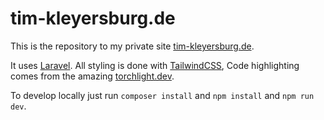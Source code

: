 # tim-kleyersburg.de

This is the repository to my private site [tim-kleyersburg.de](https://www.tim-kleyersburg.de).

It uses [Laravel](https://laravel.com/). All styling is done with [TailwindCSS](https://tailwindcss.com), Code highlighting comes from the amazing [torchlight.dev](https://torchlight.dev).

To develop locally just run `composer install` and `npm install` and `npm run dev`.
